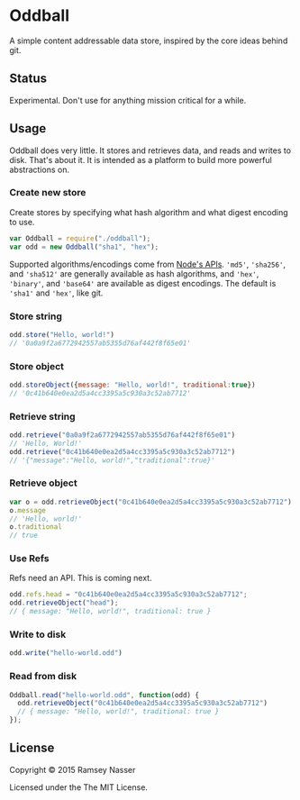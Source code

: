 Oddball
=======

A simple content addressable data store, inspired by the core ideas behind git.

## Status
Experimental. Don't use for anything mission critical for a while.

## Usage
Oddball does very little. It stores and retrieves data, and reads and writes to disk. That's about it. It is intended as a platform to build more powerful abstractions on.

### Create new store
Create stores by specifying what hash algorithm and what digest encoding to use.

```javascript
var Oddball = require("./oddball");
var odd = new Oddball("sha1", "hex");
```

Supported algorithms/encodings come from [Node's APIs](http://nodejs.org/api/crypto.html#crypto_crypto_createhash_algorithm). `'md5'`, `'sha256'`, and `'sha512'` are generally available as hash algorithms, and `'hex'`, `'binary'`, and `'base64'` are available as digest encodings. The default is `'sha1'` and `'hex'`, like git.

### Store string
```javascript
odd.store("Hello, world!")
// '0a0a9f2a6772942557ab5355d76af442f8f65e01'
```

### Store object
```javascript
odd.storeObject({message: "Hello, world!", traditional:true})
// '0c41b640e0ea2d5a4cc3395a5c930a3c52ab7712'
```

### Retrieve string
```javascript
odd.retrieve("0a0a9f2a6772942557ab5355d76af442f8f65e01")
// 'Hello, World!'
odd.retrieve("0c41b640e0ea2d5a4cc3395a5c930a3c52ab7712")
// '{"message":"Hello, world!","traditional":true}'
```

### Retrieve object
```javascript
var o = odd.retrieveObject("0c41b640e0ea2d5a4cc3395a5c930a3c52ab7712")
o.message
// 'Hello, world!'
o.traditional
// true
```

### Use Refs
Refs need an API. This is coming next.
```javascript
odd.refs.head = "0c41b640e0ea2d5a4cc3395a5c930a3c52ab7712";
odd.retrieveObject("head");
// { message: "Hello, world!", traditional: true }
```

### Write to disk
```javascript
odd.write("hello-world.odd")
```

### Read from disk
```javascript
Oddball.read("hello-world.odd", function(odd) {
  odd.retrieveObject("0c41b640e0ea2d5a4cc3395a5c930a3c52ab7712")
  // { message: "Hello, world!", traditional: true }
});
```

## License
Copyright © 2015 Ramsey Nasser

Licensed under the The MIT License.
